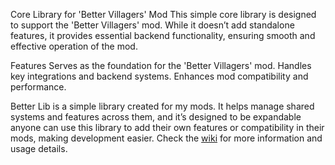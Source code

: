 
Core Library for 'Better Villagers' Mod
This simple core library is designed to support the 'Better Villagers' mod. While it doesn’t add standalone features, it provides essential backend functionality, ensuring smooth and effective operation of the mod.

Features
Serves as the foundation for the 'Better Villagers' mod.
Handles key integrations and backend systems.
Enhances mod compatibility and performance.

Better Lib is a simple library created for my mods. It helps manage shared systems and features across them, and it’s designed to be expandable anyone can use this library to add their own features or compatibility in their mods, making development easier. Check the [wiki](https://github.com/Reggarfgod/Better_Lib/wiki) for more information and usage details.

